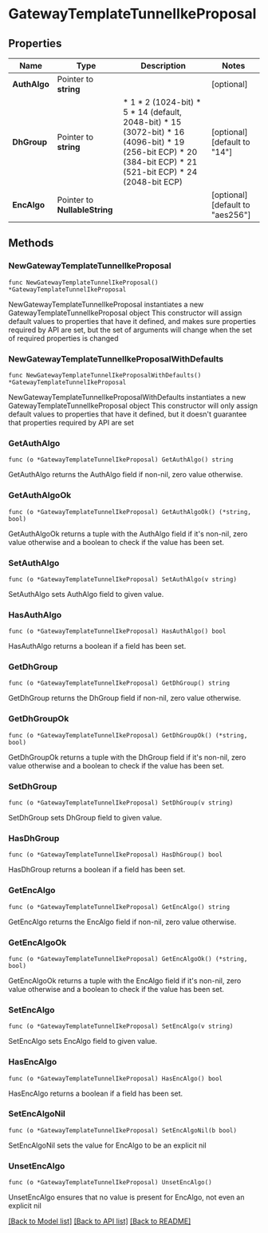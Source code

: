 # GatewayTemplateTunnelIkeProposal

## Properties

Name | Type | Description | Notes
------------ | ------------- | ------------- | -------------
**AuthAlgo** | Pointer to **string** |  | [optional] 
**DhGroup** | Pointer to **string** | * 1  * 2 (1024-bit)  * 5 * 14 (default, 2048-bit) * 15 (3072-bit)  * 16 (4096-bit) * 19 (256-bit ECP) * 20 (384-bit ECP) * 21 (521-bit ECP)  * 24 (2048-bit ECP) | [optional] [default to "14"]
**EncAlgo** | Pointer to **NullableString** |  | [optional] [default to "aes256"]

## Methods

### NewGatewayTemplateTunnelIkeProposal

`func NewGatewayTemplateTunnelIkeProposal() *GatewayTemplateTunnelIkeProposal`

NewGatewayTemplateTunnelIkeProposal instantiates a new GatewayTemplateTunnelIkeProposal object
This constructor will assign default values to properties that have it defined,
and makes sure properties required by API are set, but the set of arguments
will change when the set of required properties is changed

### NewGatewayTemplateTunnelIkeProposalWithDefaults

`func NewGatewayTemplateTunnelIkeProposalWithDefaults() *GatewayTemplateTunnelIkeProposal`

NewGatewayTemplateTunnelIkeProposalWithDefaults instantiates a new GatewayTemplateTunnelIkeProposal object
This constructor will only assign default values to properties that have it defined,
but it doesn't guarantee that properties required by API are set

### GetAuthAlgo

`func (o *GatewayTemplateTunnelIkeProposal) GetAuthAlgo() string`

GetAuthAlgo returns the AuthAlgo field if non-nil, zero value otherwise.

### GetAuthAlgoOk

`func (o *GatewayTemplateTunnelIkeProposal) GetAuthAlgoOk() (*string, bool)`

GetAuthAlgoOk returns a tuple with the AuthAlgo field if it's non-nil, zero value otherwise
and a boolean to check if the value has been set.

### SetAuthAlgo

`func (o *GatewayTemplateTunnelIkeProposal) SetAuthAlgo(v string)`

SetAuthAlgo sets AuthAlgo field to given value.

### HasAuthAlgo

`func (o *GatewayTemplateTunnelIkeProposal) HasAuthAlgo() bool`

HasAuthAlgo returns a boolean if a field has been set.

### GetDhGroup

`func (o *GatewayTemplateTunnelIkeProposal) GetDhGroup() string`

GetDhGroup returns the DhGroup field if non-nil, zero value otherwise.

### GetDhGroupOk

`func (o *GatewayTemplateTunnelIkeProposal) GetDhGroupOk() (*string, bool)`

GetDhGroupOk returns a tuple with the DhGroup field if it's non-nil, zero value otherwise
and a boolean to check if the value has been set.

### SetDhGroup

`func (o *GatewayTemplateTunnelIkeProposal) SetDhGroup(v string)`

SetDhGroup sets DhGroup field to given value.

### HasDhGroup

`func (o *GatewayTemplateTunnelIkeProposal) HasDhGroup() bool`

HasDhGroup returns a boolean if a field has been set.

### GetEncAlgo

`func (o *GatewayTemplateTunnelIkeProposal) GetEncAlgo() string`

GetEncAlgo returns the EncAlgo field if non-nil, zero value otherwise.

### GetEncAlgoOk

`func (o *GatewayTemplateTunnelIkeProposal) GetEncAlgoOk() (*string, bool)`

GetEncAlgoOk returns a tuple with the EncAlgo field if it's non-nil, zero value otherwise
and a boolean to check if the value has been set.

### SetEncAlgo

`func (o *GatewayTemplateTunnelIkeProposal) SetEncAlgo(v string)`

SetEncAlgo sets EncAlgo field to given value.

### HasEncAlgo

`func (o *GatewayTemplateTunnelIkeProposal) HasEncAlgo() bool`

HasEncAlgo returns a boolean if a field has been set.

### SetEncAlgoNil

`func (o *GatewayTemplateTunnelIkeProposal) SetEncAlgoNil(b bool)`

 SetEncAlgoNil sets the value for EncAlgo to be an explicit nil

### UnsetEncAlgo
`func (o *GatewayTemplateTunnelIkeProposal) UnsetEncAlgo()`

UnsetEncAlgo ensures that no value is present for EncAlgo, not even an explicit nil

[[Back to Model list]](../README.md#documentation-for-models) [[Back to API list]](../README.md#documentation-for-api-endpoints) [[Back to README]](../README.md)


